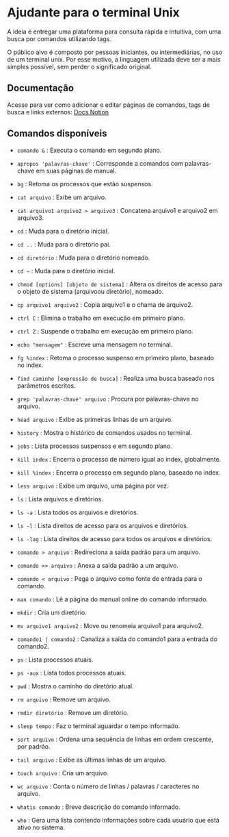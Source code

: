# Ajudante para o terminal Unix

A ideia é entregar uma plataforma para consulta rápida e intuitiva, com uma busca por comandos utilizando tags.

O público alvo é composto por pessoas iniciantes, ou intermediárias, no uso de um terminal unix. Por esse motivo, a linguagem utilizada deve ser a mais simples possível, sem perder o significado original.

## Documentação

Acesse para ver como adicionar e editar páginas de comandos, tags de busca e links externos: [Docs Notion](https://joselucassr.notion.site/Docs-0de792b8bd714324b5fece23e64426c1)

## Comandos disponíveis

- `comando &` : Executa o comando em segundo plano.

- `apropos 'palavras-chave'` : Corresponde a comandos com palavras-chave em suas páginas de manual.
- `bg` : Retoma os processos que estão suspensos.
- `cat arquivo` : Exibe um arquivo.
- `cat arquivo1 arquivo2 > arquivo3` : Concatena arquivo1 e arquivo2 em arquivo3.
- `cd` : Muda para o diretório inicial.
- `cd ..` : Muda para o diretório pai.
- `cd diretório` : Muda para o diretório nomeado.
- `cd ~` : Muda para o diretório inicial.
- `chmod [options] [objeto de sistema]` : Altera os direitos de acesso para o objeto de sistema (arquivoou diretório), nomeado.
- `cp arquivo1 arquivo2` : Copia arquivo1 e o chama de arquivo2.
- `ctrl C` : Elimina o trabalho em execução em primeiro plano.
- `ctrl Z` : Suspende o trabalho em execução em primeiro plano.
- `echo "mensagem"` : Escreve uma mensagem no terminal.
- `fg %index` : Retoma o processo suspenso em primeiro plano, baseado no index.
- `find caminho [expressão de busca]` : Realiza uma busca baseado nos parâmetros escritos.
- `grep 'palavras-chave' arquivo` : Procura por palavras-chave no arquivo.
- `head arquivo` : Exibe as primeiras linhas de um arquivo.
- `history` : Mostra o histórico de comandos usados no terminal.
- `jobs` : Lista processos suspensos e em segundo plano.
- `kill index` : Encerra o processo de número igual ao index, globalmente.
- `kill %index` : Encerra o processo em segundo plano, baseado no index.
- `less arquivo` : Exibe um arquivo, uma página por vez.
- `ls` : Lista arquivos e diretórios.
- `ls -a` : Lista todos os arquivos e diretórios.
- `ls -l` : Lista direitos de acesso para os arquivos e diretórios.
- `ls -lag` : Lista direitos de acesso para todos os arquivos e diretórios.
- `comando > arquivo` : Redireciona a saída padrão para um arquivo.
- `comando >> arquivo` : Anexa a saída padrão a um arquivo.
- `comando < arquivo` : Pega o arquivo como fonte de entrada para o comando.
- `man comando` : Lê a página do manual online do comando informado.
- `mkdir` : Cria um diretório.
- `mv arquivo1 arquivo2` : Move ou renomeia arquivo1 para arquivo2.
- `comando1 | comando2` : Canaliza a saída do comando1 para a entrada do comando2.
- `ps` : Lista processos atuais.
- `ps -aux` : Lista todos processos atuais.
- `pwd` : Mostra o caminho do diretório atual.
- `rm arquivo` : Remove um arquivo.
- `rmdir diretório` : Remove um diretório.
- `sleep tempo` : Faz o terminal aguardar o tempo informado.
- `sort arquivo` : Ordena uma sequência de linhas em ordem crescente, por padrão.
- `tail arquivo` : Exibe as últimas linhas de um arquivo.
- `touch arquivo` : Cria um arquivo.
- `wc arquivo` : Conta o número de linhas / palavras / caracteres no arquivo.
- `whatis comando` : Breve descrição do comando informado.
- `who` : Gera uma lista contendo informações sobre cada usuário que está ativo no sistema.

